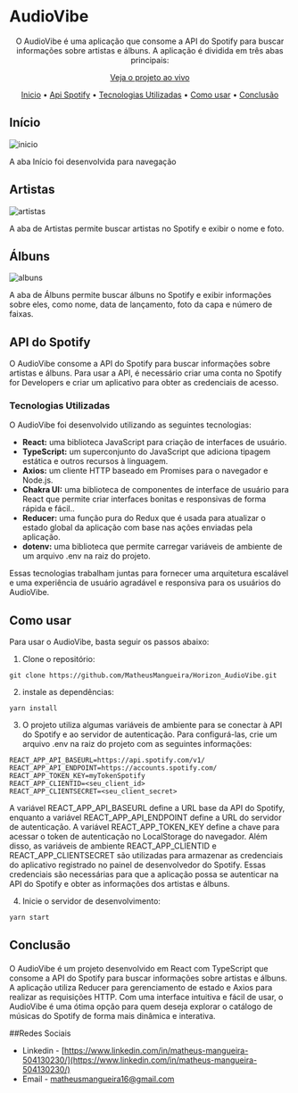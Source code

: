 <h1> AudioVibe</h1>



<p align="center">O AudioVibe é uma aplicação que consome a API do Spotify para buscar informações sobre artistas e álbuns. A aplicação é dividida em três abas principais:</p>

<p align="center">
  <a href="https://horizon-audio-vibe.vercel.app/">
    Veja o projeto ao vivo
  </a>
<p>

<p align="center">
  <a href="#Início">Inicio</a> •
  <a href="#API-do-Spotify">Api Spotify</a> •
  <a href="#Tecnologias-Utilizadas">Tecnologias Utilizadas</a> •
  <a href="#Como-usar">Como usar</a> •
  <a href="#Conclusão">Conclusão</a>
</p>

## Início
![inicio](https://user-images.githubusercontent.com/98111351/229324211-db23cd63-12f8-4beb-acdb-263eb3fa4311.png)
<p> A aba Início foi desenvolvida para navegação</p>

## Artistas
![artistas](https://user-images.githubusercontent.com/98111351/229324207-0cec6a29-b46e-420e-9248-81f06df616d3.png)

<p> A aba de Artistas permite buscar artistas no Spotify e exibir o nome e foto.</p>

## Álbuns
![albuns](https://user-images.githubusercontent.com/98111351/229324224-0c17634e-31e3-4a99-839d-b6ae3aeb8f7d.png)
<p>A aba de Álbuns permite buscar álbuns no Spotify e exibir informações sobre eles, como nome, data de lançamento, foto da capa e número de faixas.</p>


## API do Spotify

<p>O AudioVibe consome a API do Spotify para buscar informações sobre artistas e álbuns. Para usar a API, é necessário criar uma conta no Spotify for Developers e criar um aplicativo para obter as credenciais de acesso. </p>

### Tecnologias Utilizadas
<p>O AudioVibe foi desenvolvido utilizando as seguintes tecnologias: </p>

<ul>
      <li><strong>React:</strong> uma biblioteca JavaScript para criação de interfaces de usuário.</li>
      <li><strong>TypeScript:</strong> um superconjunto do JavaScript que adiciona tipagem estática e outros recursos à linguagem.</li>
      <li><strong>Axios:</strong> um cliente HTTP baseado em Promises para o navegador e Node.js.</li>
       <li><strong>Chakra UI:</strong>  uma biblioteca de componentes de interface de usuário para React que permite criar interfaces bonitas e responsivas de forma rápida e fácil..</li>
      <li><strong>Reducer:</strong> uma função pura do Redux que é usada para atualizar o estado global da aplicação com base nas ações enviadas pela aplicação.</li>
       <li><strong>dotenv:</strong> uma biblioteca que permite carregar variáveis de ambiente de um arquivo .env na raiz do projeto.</li>   
 </ul>
 
 <p>Essas tecnologias trabalham juntas para fornecer uma arquitetura escalável e uma experiência de usuário agradável e responsiva para os usuários do AudioVibe. </p>



## Como usar 

<p> Para usar o AudioVibe, basta seguir os passos abaixo:</p>

1. Clone o repositório: 
```
git clone https://github.com/MatheusMangueira/Horizon_AudioVibe.git
```
2. instale as dependências: 
```
yarn install
```
3. O projeto utiliza algumas variáveis de ambiente para se conectar à API do Spotify e ao servidor de autenticação. Para configurá-las, crie um arquivo .env na raiz do projeto com as seguintes informações: 
```
REACT_APP_API_BASEURL=https://api.spotify.com/v1/
REACT_APP_API_ENDPOINT=https://accounts.spotify.com/
REACT_APP_TOKEN_KEY=myTokenSpotify
REACT_APP_CLIENTID=<seu_client_id>
REACT_APP_CLIENTSECRET=<seu_client_secret>
```

<p>A variável REACT_APP_API_BASEURL define a URL base da API do Spotify, enquanto a variável REACT_APP_API_ENDPOINT define a URL do servidor de autenticação. A variável REACT_APP_TOKEN_KEY define a chave para acessar o token de autenticação no LocalStorage do navegador. Além disso, as variáveis de ambiente REACT_APP_CLIENTID e REACT_APP_CLIENTSECRET são utilizadas para armazenar as credenciais do aplicativo registrado no painel de desenvolvedor do Spotify. Essas credenciais são necessárias para que a aplicação possa se autenticar na API do Spotify e obter as informações dos artistas e álbuns. </p>


4. Inicie o servidor de desenvolvimento:
```
yarn start
```


## Conclusão </p>
<p>
O AudioVibe é um projeto desenvolvido em React com TypeScript que consome a API do Spotify para buscar informações sobre artistas e álbuns. A aplicação utiliza Reducer para gerenciamento de estado e Axios para realizar as requisições HTTP. Com uma interface intuitiva e fácil de usar, o AudioVibe é uma ótima opção para quem deseja explorar o catálogo de músicas do Spotify de forma mais dinâmica e interativa.
</p>


##Redes Sociais

- Linkedin - [https://www.linkedin.com/in/matheus-mangueira-504130230/](https://www.linkedin.com/in/matheus-mangueira-504130230/)
- Email - matheusmangueira16@gmail.com
